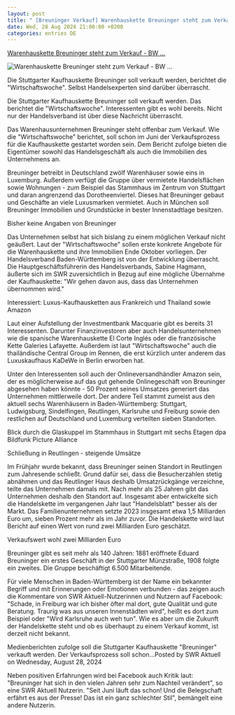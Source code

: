 ```yaml
---
layout: post
title: " [Breuninger Verkauf] Warenhauskette Breuninger steht zum Verkauf - BW ..."
date: Wed, 28 Aug 2024 21:00:00 +0200
categories: entries DE
---
```

[Warenhauskette Breuninger steht zum Verkauf - BW ...](https://www.swr.de/swraktuell/baden-wuerttemberg/stuttgart/breuninger-steht-zum-verkauf-handelsverband-zuversichtlich-100.html)

![Warenhauskette Breuninger steht zum Verkauf - BW ...](https://www.swr.de/swraktuell/baden-wuerttemberg/stuttgart/1724922131670%2Cbreuninger-verkauf-100~_v-16x9@2dL_-6c42aff4e68b43c7868c3240d3ebfa29867457da.jpg)

Die Stuttgarter Kaufhauskette Breuninger soll verkauft werden, berichtet die "Wirtschaftswoche". Selbst Handelsexperten sind darüber überrascht.

Die Stuttgarter Kaufhauskette Breuninger soll verkauft werden. Das berichtet die "Wirtschaftswoche". Interessenten gibt es wohl bereits. Nicht nur der Handelsverband ist über diese Nachricht überrascht.

Das Warenhausunternehmen Breuninger steht offenbar zum Verkauf. Wie die "Wirtschaftswoche" berichtet, soll schon im Juni der Verkaufsprozess für die Kaufhauskette gestartet worden sein. Dem Bericht zufolge bieten die Eigentümer sowohl das Handelsgeschäft als auch die Immobilien des Unternehmens an.

Breuninger betreibt in Deutschland zwölf Warenhäuser sowie eins in Luxemburg. Außerdem verfügt die Gruppe über vermietete Handelsflächen sowie Wohnungen - zum Beispiel das Stammhaus im Zentrum von Stuttgart und daran angrenzend das Dorotheenviertel. Dieses hat Breuninger gebaut und Geschäfte an viele Luxusmarken vermietet. Auch in München soll Breuninger Immobilien und Grundstücke in bester Innenstadtlage besitzen.

Bisher keine Angaben von Breuninger

Das Unternehmen selbst hat sich bislang zu einem möglichen Verkauf nicht geäußert. Laut der "Wirtschaftswoche" sollen erste konkrete Angebote für die Warenhauskette und ihre Immobilien Ende Oktober vorliegen. Der Handelsverband Baden-Württemberg ist von der Entwicklung überrascht. Die Hauptgeschäftsführerin des Handelsverbands, Sabine Hagmann, äußerte sich im SWR zuversichtlich in Bezug auf eine mögliche Übernahme der Kaufhauskette: "Wir gehen davon aus, dass das Unternehmen übernommen wird."

Interessiert: Luxus-Kaufhausketten aus Frankreich und Thailand sowie Amazon

Laut einer Aufstellung der Investmentbank Macquarie gibt es bereits 31 Interessenten. Darunter Finanzinvestoren aber auch Handelsunternehmen wie die spanische Warenhauskette El Corte Inglés oder die französische Kette Galeries Lafayette. Außerdem ist laut "Wirtschaftswoche" auch die thailändische Central Group im Rennen, die erst kürzlich unter anderem das Luxuskaufhaus KaDeWe in Berlin erworben hat.

Unter den Interessenten soll auch der Onlineversandhändler Amazon sein, der es möglicherweise auf das gut gehende Onlinegeschäft von Breuninger abgesehen haben könnte - 50 Prozent seines Umsatzes generiert das Unternehmen mittlerweile dort. Der andere Teil stammt zumeist aus den aktuell sechs Warenhäusern in Baden-Württemberg: Stuttgart, Ludwigsburg, Sindelfingen, Reutlingen, Karlsruhe und Freiburg sowie den restlichen auf Deutschland und Luxemburg verteilten sieben Standorten.

Blick durch die Glaskuppel im Stammhaus in Stuttgart mit sechs Etagen dpa Bildfunk Picture Alliance

Schließung in Reutlingen - steigende Umsätze

Im Frühjahr wurde bekannt, dass Breuninger seinen Standort in Reutlingen zum Jahresende schließt. Grund dafür sei, dass die Besucherzahlen stetig abnähmen und das Reutlinger Haus deshalb Umsatzrückgänge verzeichne, teilte das Unternehmen damals mit. Nach mehr als 25 Jahren gibt das Unternehmen deshalb den Standort auf. Insgesamt aber entwickelte sich die Handelskette im vergangenen Jahr laut "Handelsblatt" besser als der Markt. Das Familienunternehmen setzte 2023 insgesamt etwa 1,5 Milliarden Euro um, sieben Prozent mehr als im Jahr zuvor. Die Handelskette wird laut Bericht auf einen Wert von rund zwei Milliarden Euro geschätzt.

Verkaufswert wohl zwei Milliarden Euro

Breuninger gibt es seit mehr als 140 Jahren: 1881 eröffnete Eduard Breuninger ein erstes Geschäft in der Stuttgarter Münzstraße, 1908 folgte ein zweites. Die Gruppe beschäftigt 6.500 Mitarbeitende.

Für viele Menschen in Baden-Württemberg ist der Name ein bekannter Begriff und mit Erinnerungen oder Emotionen verbunden - das zeigen auch die Kommentare von SWR Aktuell-Nutzerinnen und Nutzern auf Facebook: "Schade, in Freiburg war ich bisher öfter mal dort, gute Qualität und gute Beratung. Traurig was aus unseren Innenstädten wird", heißt es dort zum Beispiel oder "Wird Karlsruhe auch weh tun". Wie es aber um die Zukunft der Handelskette steht und ob es überhaupt zu einem Verkauf kommt, ist derzeit nicht bekannt.

Medienberichten zufolge soll die Stuttgarter Kaufhauskette "Breuninger" verkauft werden. Der Verkaufsprozess soll schon...Posted by SWR Aktuell on Wednesday, August 28, 2024

Neben positiven Erfahrungen wird bei Facebook auch Kritik laut: "Breuninger hat sich in den vielen Jahren sehr zum Nachteil verändert", so eine SWR Aktuell Nutzerin. "Seit Juni läuft das schon! Und die Belegschaft erfährt es aus der Presse! Das ist ein ganz schlechter Stil", bemängelt eine andere Nutzerin.

